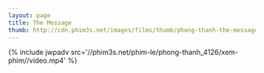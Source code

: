 ```yaml
---
layout: page
title: The Message
thumb: http://cdn.phim3s.net/images/films/thumb/phong-thanh-the-message-2009.jpg
---
```

{% include jwpadv src='//phim3s.net/phim-le/phong-thanh_4126/xem-phim//video.mp4' %}